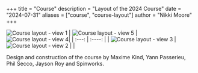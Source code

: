 +++
title = "Course"
description = "Layout of the 2024 Course"
date = "2024-07-31"
aliases = ["course", "course-layout"]
author = "Nikki Moore"
+++

![Course layout - view 1](/img/course/course1.jpg "100%")
| ![Course layout - view 5](/img/course/course4.jpg "100%") | ![Course layout - view 4](/img/course/course5.jpg "100%")|
| :---:        |    :----:   |
| ![Course layout - view 3](/img/course/course3.jpg "100%") | ![Course layout - view 2](/img/course/course2.jpg "100%") |  |

Design and construction of the course by Maxime Kind, Yann Passerieu, Phil Secco, Jayson Roy and Spinworks.
